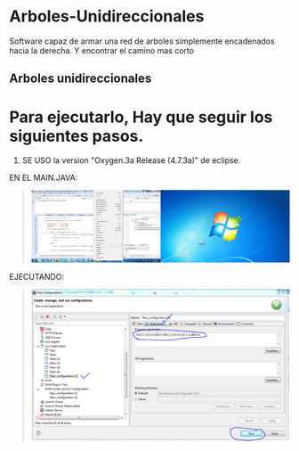 # Arboles-Unidireccionales
Software capaz de armar una red de arboles simplemente encadenados hacia la derecha. Y encontrar el camino mas corto



## Arboles unidireccionales

# Para ejecutarlo, Hay que seguir los siguientes pasos.

  1. SE USO la version "Oxygen.3a Release (4.7.3a)" de eclipse.


EN EL MAIN.JAVA: 
> ![Primera](/raw/images/1.png)


EJECUTANDO:
> ![Ejecutando](/raw/images/2.PNG)
